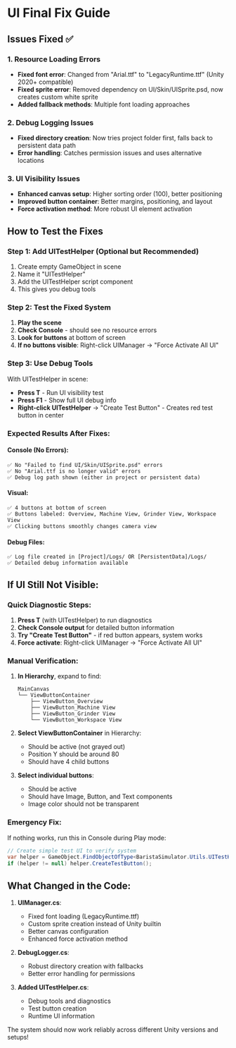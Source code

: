 # UI Final Fix Guide

## Issues Fixed ✅

### 1. Resource Loading Errors
- **Fixed font error**: Changed from "Arial.ttf" to "LegacyRuntime.ttf" (Unity 2020+ compatible)
- **Fixed sprite error**: Removed dependency on UI/Skin/UISprite.psd, now creates custom white sprite
- **Added fallback methods**: Multiple font loading approaches

### 2. Debug Logging Issues  
- **Fixed directory creation**: Now tries project folder first, falls back to persistent data path
- **Error handling**: Catches permission issues and uses alternative locations

### 3. UI Visibility Issues
- **Enhanced canvas setup**: Higher sorting order (100), better positioning
- **Improved button container**: Better margins, positioning, and layout
- **Force activation method**: More robust UI element activation

## How to Test the Fixes

### Step 1: Add UITestHelper (Optional but Recommended)
1. Create empty GameObject in scene
2. Name it "UITestHelper" 
3. Add the UITestHelper script component
4. This gives you debug tools

### Step 2: Test the Fixed System
1. **Play the scene**
2. **Check Console** - should see no resource errors
3. **Look for buttons** at bottom of screen
4. **If no buttons visible**: Right-click UIManager → "Force Activate All UI"

### Step 3: Use Debug Tools
With UITestHelper in scene:
- **Press T** - Run UI visibility test
- **Press F1** - Show full UI debug info  
- **Right-click UITestHelper** → "Create Test Button" - Creates red test button in center

### Expected Results After Fixes:

#### Console (No Errors):
```
✅ No "Failed to find UI/Skin/UISprite.psd" errors
✅ No "Arial.ttf is no longer valid" errors  
✅ Debug log path shown (either in project or persistent data)
```

#### Visual:
```
✅ 4 buttons at bottom of screen
✅ Buttons labeled: Overview, Machine View, Grinder View, Workspace View
✅ Clicking buttons smoothly changes camera view
```

#### Debug Files:
```
✅ Log file created in [Project]/Logs/ OR [PersistentData]/Logs/
✅ Detailed debug information available
```

## If UI Still Not Visible:

### Quick Diagnostic Steps:

1. **Press T** (with UITestHelper) to run diagnostics
2. **Check Console output** for detailed button information
3. **Try "Create Test Button"** - if red button appears, system works
4. **Force activate**: Right-click UIManager → "Force Activate All UI"

### Manual Verification:
1. **In Hierarchy**, expand to find:
   ```
   MainCanvas
   └── ViewButtonContainer
       ├── ViewButton_Overview
       ├── ViewButton_Machine View  
       ├── ViewButton_Grinder View
       └── ViewButton_Workspace View
   ```

2. **Select ViewButtonContainer** in Hierarchy:
   - Should be active (not grayed out)
   - Position Y should be around 80
   - Should have 4 child buttons

3. **Select individual buttons**:
   - Should be active
   - Should have Image, Button, and Text components
   - Image color should not be transparent

### Emergency Fix:
If nothing works, run this in Console during Play mode:
```csharp
// Create simple test UI to verify system
var helper = GameObject.FindObjectOfType<BaristaSimulator.Utils.UITestHelper>();
if (helper != null) helper.CreateTestButton();
```

## What Changed in the Code:

1. **UIManager.cs**:
   - Fixed font loading (LegacyRuntime.ttf)
   - Custom sprite creation instead of Unity builtin
   - Better canvas configuration
   - Enhanced force activation method

2. **DebugLogger.cs**:
   - Robust directory creation with fallbacks
   - Better error handling for permissions

3. **Added UITestHelper.cs**:
   - Debug tools and diagnostics
   - Test button creation
   - Runtime UI information

The system should now work reliably across different Unity versions and setups!